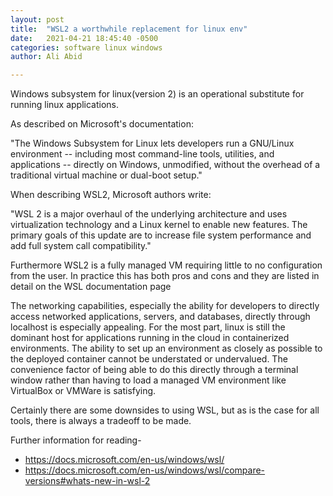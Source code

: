```yaml
---
layout: post
title:  "WSL2 a worthwhile replacement for linux env"
date:   2021-04-21 18:45:40 -0500
categories: software linux windows
author: Ali Abid

---
```


Windows subsystem for linux(version 2) is an operational substitute for running linux applications.
<!-- excerpt-end -->



As described on Microsoft's documentation:

"The Windows Subsystem for Linux lets developers run a GNU/Linux environment -- including most command-line tools, utilities, and applications -- directly on Windows, unmodified, without the overhead of a traditional virtual machine or dual-boot setup."

When describing WSL2, Microsoft authors write:

"WSL 2 is a major overhaul of the underlying architecture and uses virtualization technology and a Linux kernel to enable new features. The primary goals of this update are to increase file system performance and add full system call compatibility."

Furthermore WSL2 is a fully managed VM requiring little to no configuration from the user.  In practice this has both pros and cons and they are listed in detail on the WSL documentation page

The networking capabilities, especially the ability for developers to directly access networked applications, servers, and databases, directly through localhost is especially appealing.  For the most part, linux is still the dominant host for applications running in the cloud in containerized environments.  The ability to set up an environment as closely as possible to the deployed container cannot be understated or undervalued. The convenience factor of being able to do this directly through a terminal window rather than having to load a managed VM environment like VirtualBox or VMWare is satisfying.  

Certainly there are some downsides to using WSL, but as is the case for all tools, there is always a tradeoff to be made.  


Further information for reading-

 - <https://docs.microsoft.com/en-us/windows/wsl/>
 - <https://docs.microsoft.com/en-us/windows/wsl/compare-versions#whats-new-in-wsl-2>
 